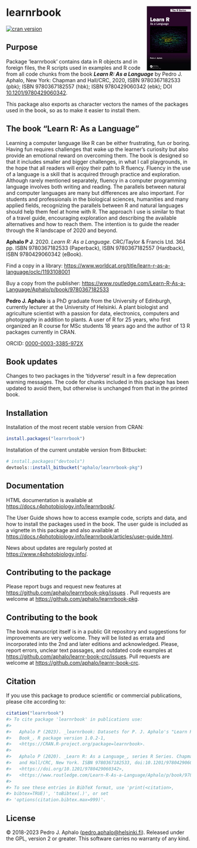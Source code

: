 
# learnrbook <img src="man/figures/cover-small.png" align="right" width="120"/>

[![cran
version](https://www.r-pkg.org/badges/version/learnrbook)](https://cran.r-project.org/package=learnrbook)

## Purpose

Package ‘learnrbook’ contains data in R objects and in foreign files,
the R scripts used in examples and R code from all code chunks from the
book ***Learn R: As a Language*** by Pedro J. Aphalo, New York: Chapman
and Hall/CRC, 2020, ISBN 9780367182533 (pbk); ISBN 9780367182557 (hbk);
ISBN 9780429060342 (ebk); DOI
[10.1201/9780429060342](https://doi.org/10.1201/9780429060342).

This package also exports as character vectors the names of the packages
used in the book, so as to make it easier to install them.

## The book “Learn R: As a Language”

Learning a computer language like R can be either frustrating, fun or
boring. Having fun requires challenges that wake up the learner’s
curiosity but also provide an emotional reward on overcoming them. The
book is designed so that it includes smaller and bigger challenges, in
what I call playgrounds, in the hope that all readers will enjoy their
path to R fluency. Fluency in the use of a language is a skill that is
acquired through practice and exploration. Although rarely mentioned
separately, fluency in a computer programming language involves both
writing and reading. The parallels between natural and computer
languages are many but differences are also important. For students and
professionals in the biological sciences, humanities and many applied
fields, recognizing the parallels between R and natural languages should
help them feel at home with R. The approach I use is similar to that of
a travel guide, encouraging exploration and describing the available
alternatives and how to reach them. The intention is to guide the reader
through the R landscape of 2020 and beyond.

**Aphalo P J**. 2020. *Learn R: As a Language.* CRC/Taylor & Francis
Ltd. 364 pp. ISBN 9780367182533 (Paperback), ISBN 9780367182557
(Hardback), ISBN 9780429060342 (eBook).

Find a copy in a library:
<https://www.worldcat.org/title/learn-r-as-a-language/oclc/1193108001>

Buy a copy from the publisher:
<https://www.routledge.com/Learn-R-As-a-Language/Aphalo/p/book/9780367182533>

**Pedro J. Aphalo** is a PhD graduate from the University of Edinburgh,
currently lecturer at the University of Helsinki. A plant biologist and
agriculture scientist with a passion for data, electronics, computers
and photography in addition to plants. A user of R for 25 years, who
first organized an R course for MSc students 18 years ago and the author
of 13 R packages currently in CRAN.

ORCID:
[0000-0003-3385-972X](https://orcid.org/0000-0003-3385-972X "public ORCID profile")

## Book updates

Changes to two packages in the ‘tidyverse’ result in a few deprecation
warning messages. The code for chunks included in this package has been
updated to avoid them, but otherwise is unchanged from that in the
printed book.

## Installation

Installation of the most recent stable version from CRAN:

``` r
install.packages("learnrbook")
```

Installation of the current unstable version from Bitbucket:

``` r
# install.packages("devtools")
devtools::install_bitbucket("aphalo/learnrbook-pkg")
```

## Documentation

HTML documentation is available at
<https://docs.r4photobiology.info/learnrbook/>.

The User Guide shows how to access example code, scripts and data, and
how to install the packages used in the book. The user guide is included
as a vignette in this package and also available at
<https://docs.r4photobiology.info/learnrbook/articles/user-guide.html>.

News about updates are regularly posted at
<https://www.r4photobiology.info/>.

## Contributing to the package

Please report bugs and request new features at
<https://github.com/aphalo/learnrbook-pkg/issues> . Pull requests are
welcome at <https://github.com/aphalo/learnrbook-pkg>.

## Contributing to the book

The book manuscript itself is in a public Git repository and suggestions
for improvements are very welcome. They will be listed as errata and
incorporated into the 2nd and later editions and acknowledged. Please,
report errors, unclear text passages, and outdated code examples at
<https://github.com/aphalo/learnr-book-crc/issues>. Pull requests are
welcome at <https://github.com/aphalo/learnr-book-crc>.

## Citation

If you use this package to produce scientific or commercial
publications, please cite according to:

``` r
citation("learnrbook")
#> To cite package 'learnrbook' in publications use:
#> 
#>   Aphalo P (2023). _learnrbook: Datasets for P. J. Aphalo's "Learn R"
#>   Book_. R package version 1.0.2-1,
#>   <https://CRAN.R-project.org/package=learnrbook>.
#> 
#>   Aphalo P (2020). _Learn R: As a Language_, series R Series. Chapman
#>   and Hall/CRC, New York. ISBN 9780367182533, doi:10.1201/9780429060342
#>   <https://doi.org/10.1201/9780429060342>,
#>   <https://www.routledge.com/Learn-R-As-a-Language/Aphalo/p/book/9780367182533>.
#> 
#> To see these entries in BibTeX format, use 'print(<citation>,
#> bibtex=TRUE)', 'toBibtex(.)', or set
#> 'options(citation.bibtex.max=999)'.
```

## License

© 2018-2023 Pedro J. Aphalo (<pedro.aphalo@helsinki.fi>). Released under
the GPL, version 2 or greater. This software carries no warranty of any
kind.
